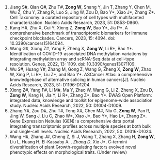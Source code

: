 1.	Jiang S#, Qian Q#, Zhu T#, **Zong W**, Shang Y, Jin T, Zhang Y, Chen M, Wu Z, Chu Y, Zhang R, Luo S, Jing W, Zou D, Bao Y*, Xiao J*, Zhang Z*. Cell Taxonomy: a curated repository of cell types with multifaceted characterization. Nucleic Acids Research, 2023, 51: D853-D860.
2.	Kang H#, Zhu X, Cui Y, Xiong Z, **Zong W**, Bao Y*, Jia P*. A comprehensive benchmark of transcriptomic biomarkers for immune checkpoint blockades. Cancers, 2023, 15: 4094. doi: 10.3390/cancers15164094.
3.	Wang G#, Xiong Z#, Yang F, Zheng X, **Zong W**, Li R*, Bao Y*. Identification of COVID-19-associated DNA methylation variations by integrating methylation array and scRNA-Seq data at cell-type resolution. Genes, 2022, 13: 1109. doi: 10.3390/genes13071109.
4.	Wu S#, Huang Y#, Zhang M, Gong Z, Wang G, Zheng X, **Zong W**, Zhao W, Xing P, Li R*, Liu Z*, and Bao Y*. ASCancer Atlas: a comprehensive knowledgebase of alternative splicing in human cancers[J]. Nucleic Acids Research, 2023, 51: D1196-D1204.
5.	Xiong Z#, Yang F#, Li M#, Ma Y, Zhao W, Wang G, Li Z, Zheng X, Zou D, **Zong W**, Kang H, Jia Y, Li R*, Zhang Z*, Bao Y*. EWAS Open Platform: integrated data, knowledge and toolkit for epigenome-wide association study. Nucleic Acids Research, 2022, 50: D1004-D1009.
6.	Zhang Y#, Zou D#, Zhu T#, Teng X#, Chen M#, Niu G, **Zong W**, Pan R, Jing W, Sang J, Liu C, Zhao W*, Xiao J*, Bao Y*, Hao L*, Zhang Z*. Gene Expression Nebulas (GEN): a comprehensive data portal integrating transcriptomic profiles across multiple species at both bulk and single-cell levels. Nucleic Acids Research, 2022, 50: D1016-D1024.
7.	Wang H#, Zhang J#, Cheng Z, Si J, Wang T, Zhang X, Zhang H, **Zong W**, Liu L, Huang H, El-Kassaby A. *, Zhang D*, Xie J*. C-termini diversification of plant Growth-regulating factors evolved novel phenotypic effects on morphological traits. (Under review)
